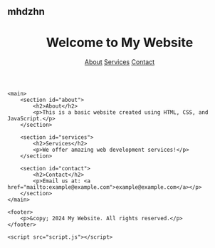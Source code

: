 ## mhdzhn

<!--
**mhdzhn/mhdzhn** is a ✨ _special_ ✨ repository because its `README.md` (this file) appears on your GitHub profile.

Here are some ideas to get you started:

- 🔭 I’m currently working on ...
- 🌱 I’m currently learning ...
- 👯 I’m looking to collaborate on ...
- 🤔 I’m looking for help with ...
- 💬 Ask me about ...
- 📫 How to reach me: ...
- 😄 Pronouns: ...
- ⚡ Fun fact: ...
-->
<!DOCTYPE html>
<html lang="en">
<head>
    <meta charset="UTF-8">
    <meta name="viewport" content="width=device-width, initial-scale=1.0">
    <title>My Website</title>
    <link rel="stylesheet" href="style.css">
</head>
<body>
    <header>
        <h1>Welcome to My Website</h1>
        <nav>
            <a href="#about">About</a>
            <a href="#services">Services</a>
            <a href="#contact">Contact</a>
        </nav>
    </header>

    <main>
        <section id="about">
            <h2>About</h2>
            <p>This is a basic website created using HTML, CSS, and JavaScript.</p>
        </section>

        <section id="services">
            <h2>Services</h2>
            <p>We offer amazing web development services!</p>
        </section>

        <section id="contact">
            <h2>Contact</h2>
            <p>Email us at: <a href="mailto:example@example.com">example@example.com</a></p>
        </section>
    </main>

    <footer>
        <p>&copy; 2024 My Website. All rights reserved.</p>
    </footer>

    <script src="script.js"></script>
</body>
</html>

